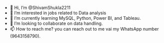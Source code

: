 - 👋 Hi, I’m @ShivamShukla2211
- 👀 I’m interested in jobs related to Data analysis
- 🌱 I’m currently learning MySQL, Python, Power BI, and Tableau. 
- 💞️ I’m looking to collaborate on data handling.
- 📫 How to reach me? you can reach out to me vai my WhatsApp number (9643158790).

<!---
ShivamShukla2211/ShivamShukla2211 is a ✨ special ✨ repository because its `README.md` (this file) appears on your GitHub profile.
You can click the Preview link to take a look at your changes.
--->
